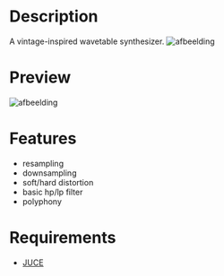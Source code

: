 # Description
A vintage-inspired wavetable synthesizer.
![afbeelding](https://github.com/user-attachments/assets/a3e53a26-8b47-49b9-b6ce-de16ebae4421)

# Preview
![afbeelding](https://github.com/user-attachments/assets/0a0be0e3-9923-4423-a53e-39d6321a716b)

# Features
- resampling
- downsampling
- soft/hard distortion
- basic hp/lp filter
- polyphony
  
# Requirements
- [JUCE](https://github.com/juce-framework/JUCE?tab=readme-ov-file)
